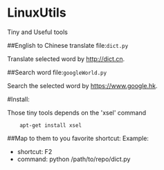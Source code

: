 # LinuxUtils
Tiny and Useful tools

##English to Chinese translate
file:`dict.py`

Translate selected word by http://dict.cn.

##Search word
file:`googleWorld.py`

Search the selected word by https://www.google.hk.

#Install:

Those tiny tools depends on the 'xsel' command
~~~~{bash}
	apt-get install xsel
~~~~

##Map to them to you favorite shortcut:
Example:
* shortcut:	F2
* command:	python /path/to/repo/dict.py



